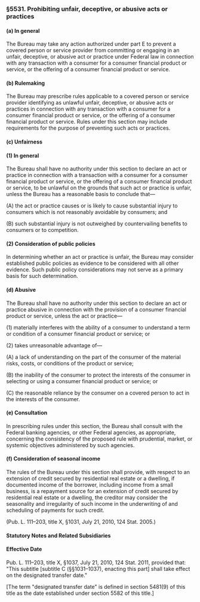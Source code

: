 ### §5531. Prohibiting unfair, deceptive, or abusive acts or practices ###

#### (a) In general ####

The Bureau may take any action authorized under part E to prevent a covered person or service provider from committing or engaging in an unfair, deceptive, or abusive act or practice under Federal law in connection with any transaction with a consumer for a consumer financial product or service, or the offering of a consumer financial product or service.

#### (b) Rulemaking ####

The Bureau may prescribe rules applicable to a covered person or service provider identifying as unlawful unfair, deceptive, or abusive acts or practices in connection with any transaction with a consumer for a consumer financial product or service, or the offering of a consumer financial product or service. Rules under this section may include requirements for the purpose of preventing such acts or practices.

#### (c) Unfairness ####

#### (1) In general ####

The Bureau shall have no authority under this section to declare an act or practice in connection with a transaction with a consumer for a consumer financial product or service, or the offering of a consumer financial product or service, to be unlawful on the grounds that such act or practice is unfair, unless the Bureau has a reasonable basis to conclude that—

(A) the act or practice causes or is likely to cause substantial injury to consumers which is not reasonably avoidable by consumers; and

(B) such substantial injury is not outweighed by countervailing benefits to consumers or to competition.

#### (2) Consideration of public policies ####

In determining whether an act or practice is unfair, the Bureau may consider established public policies as evidence to be considered with all other evidence. Such public policy considerations may not serve as a primary basis for such determination.

#### (d) Abusive ####

The Bureau shall have no authority under this section to declare an act or practice abusive in connection with the provision of a consumer financial product or service, unless the act or practice—

(1) materially interferes with the ability of a consumer to understand a term or condition of a consumer financial product or service; or

(2) takes unreasonable advantage of—

(A) a lack of understanding on the part of the consumer of the material risks, costs, or conditions of the product or service;

(B) the inability of the consumer to protect the interests of the consumer in selecting or using a consumer financial product or service; or

(C) the reasonable reliance by the consumer on a covered person to act in the interests of the consumer.

#### (e) Consultation ####

In prescribing rules under this section, the Bureau shall consult with the Federal banking agencies, or other Federal agencies, as appropriate, concerning the consistency of the proposed rule with prudential, market, or systemic objectives administered by such agencies.

#### (f) Consideration of seasonal income ####

The rules of the Bureau under this section shall provide, with respect to an extension of credit secured by residential real estate or a dwelling, if documented income of the borrower, including income from a small business, is a repayment source for an extension of credit secured by residential real estate or a dwelling, the creditor may consider the seasonality and irregularity of such income in the underwriting of and scheduling of payments for such credit.

(Pub. L. 111–203, title X, §1031, July 21, 2010, 124 Stat. 2005.)

#### **Statutory Notes and Related Subsidiaries** ####

#### Effective Date ####

Pub. L. 111–203, title X, §1037, July 21, 2010, 124 Stat. 2011, provided that: "This subtitle [subtitle C (§§1031–1037), enacting this part] shall take effect on the designated transfer date."

[The term "designated transfer date" is defined in section 5481(9) of this title as the date established under section 5582 of this title.]